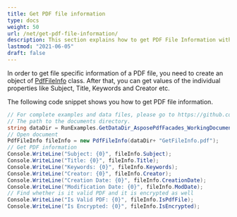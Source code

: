 ```yaml
---
title: Get PDF file information
type: docs
weight: 50
url: /net/get-pdf-file-information/
description: This section explains how to get PDF File Information with Aspose.PDF Facades.
lastmod: "2021-06-05"
draft: false
---
```


In order to get file specific information of a PDF file, you need to create an object of [PdfFileInfo](https://apireference.aspose.com/pdf/net/aspose.pdf.facades/pdffileinfo) class. After that, you can get values of the individual properties like Subject, Title, Keywords and Creator etc.

The following code snippet shows you how to get PDF file information.
```csharp
// For complete examples and data files, please go to https://github.com/aspose-pdf/Aspose.Pdf-for-.NET
// The path to the documents directory.
string dataDir = RunExamples.GetDataDir_AsposePdfFacades_WorkingDocuments();
// Open document
PdfFileInfo fileInfo = new PdfFileInfo(dataDir+ "GetFileInfo.pdf");
// Get PDF information
Console.WriteLine("Subject: {0}", fileInfo.Subject);
Console.WriteLine("Title: {0}", fileInfo.Title);
Console.WriteLine("Keywords: {0}", fileInfo.Keywords);
Console.WriteLine("Creator: {0}", fileInfo.Creator);
Console.WriteLine("Creation Date: {0}", fileInfo.CreationDate);
Console.WriteLine("Modification Date: {0}", fileInfo.ModDate);
// Find whether is it valid PDF and it is encrypted as well
Console.WriteLine("Is Valid PDF: {0}", fileInfo.IsPdfFile);
Console.WriteLine("Is Encrypted: {0}", fileInfo.IsEncrypted);
```
